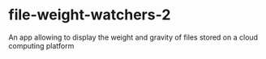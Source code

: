 # file-weight-watchers-2
An app allowing to display the weight and gravity of files stored on a cloud computing platform
